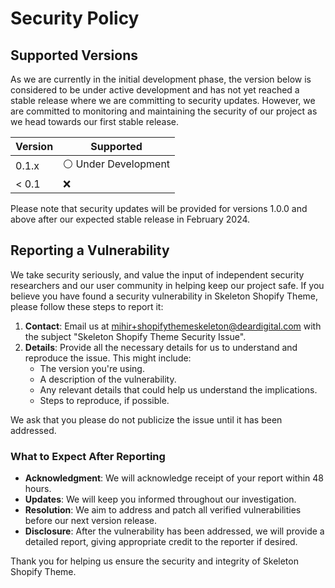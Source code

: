# Security Policy

## Supported Versions

As we are currently in the initial development phase, the version below is considered to be under active development and has not yet reached a stable release where we are committing to security updates. However, we are committed to monitoring and maintaining the security of our project as we head towards our first stable release.

| Version | Supported          |
| ------- | ------------------ |
| 0.1.x   | :white_circle: Under Development |
| < 0.1   | :x:                |

Please note that security updates will be provided for versions 1.0.0 and above after our expected stable release in February 2024.

## Reporting a Vulnerability

We take security seriously, and value the input of independent security researchers and our user community in helping keep our project safe. If you believe you have found a security vulnerability in Skeleton Shopify Theme, please follow these steps to report it:

1. **Contact**: Email us at [mihir+shopifythemeskeleton@deardigital.com](mailto:mihir+shopifythemeskeleton@deardigital.com) with the subject "Skeleton Shopify Theme Security Issue".
2. **Details**: Provide all the necessary details for us to understand and reproduce the issue. This might include:
   - The version you're using.
   - A description of the vulnerability.
   - Any relevant details that could help us understand the implications.
   - Steps to reproduce, if possible.

We ask that you please do not publicize the issue until it has been addressed.

### What to Expect After Reporting

- **Acknowledgment**: We will acknowledge receipt of your report within 48 hours.
- **Updates**: We will keep you informed throughout our investigation.
- **Resolution**: We aim to address and patch all verified vulnerabilities before our next version release.
- **Disclosure**: After the vulnerability has been addressed, we will provide a detailed report, giving appropriate credit to the reporter if desired.

Thank you for helping us ensure the security and integrity of Skeleton Shopify Theme.
